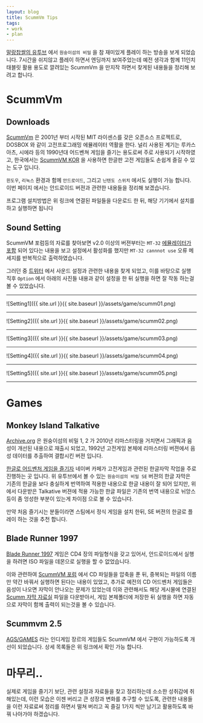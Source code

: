 ```yaml
---
layout: blog
title: ScummVm Tips
tags: 
- work
- plan
---
```


[말랑찹쌀의 유투브](https://youtu.be/-ZVCGJZweb4) 에서 `원숭이섬의 비밀` 을 참 재미있게 플레이 하는 방송을 보게 되었습니다. 7시간을 쉬지않고 플레이 하면서 엔딩까지 보여주었는데 예전 생각과 함께 11인치 태블릿 활용 용도로 깔려있는 ScummVm 을 만지작 하면서 찾게된 내용들을 정리해 보려고 합니다.

# ScummVm 

## Downloads

[ScummVm](https://github.com/scummvm/scummvm) 은 2001년 부터 시작된 MIT 라이센스를 갖은 오픈소스 프로젝트로, DOSBOX 와 같이 고전프로그래밍 에뮬레이터 역활을 한다. 널리 사용된 계기는 루카스아츠, 시에라 등의 1990년대 어드벤쳐 게임을 즐기는 용도로써 주로 사용되기 시작하였고, 한국에서는 [ScummVM KOR](https://github.com/nuridol/scummvm-kor/releases/tag/2.1.0) 을 사용하면 한글판 고전 게임들도 손쉽게 즐길 수 있는 도구 입니다.

`윈도우`, `리눅스` 환경과 함께 `안드로이드`, 그리고 `닌텐도 스위치` 에서도 실행이 가능 합니다. 이번 페이지 에서는 안드로이드 버젼과 관련한 내용들을 정리해 보겠습니다.

프로그램 설치방법은 위 링크에 연결된 파일들을 다운로드 한 뒤, 해당 기기에서 설치를 하고 실행하면 됩니다

## Sound Setting

ScummVM 포럼등의 자료를 찾아보면 v2.0 이상의 버젼부터는 `MT-32` [에뮬레이터가 포함](https://docs.scummvm.org/en/latest/advanced_topics/understand_audio.html) 되어 있다는 내용을 보고 설정에서 활성화를 했지만 `MT-32 cannnot use` 오류 메세지를 반복적으로 출력하였습니다.

그러던 중 [트위터](https://twitter.com/angbffff/status/1326013787791523840) 에서 사운드 설정과 관련한 내용을 찾게 되었고, 이를 바탕으로 실행 직후 `Option` 에서 아래의 사진들 내용과 같이 설정을 한 뒤 실행을 하면 잘 작동 하는걸 볼 수 있었습니다.

<hr>

![Setting1]({{ site.url }}{{ site.baseurl }}/assets/game/scumm01.png)

<hr>

![Setting2]({{ site.url }}{{ site.baseurl }}/assets/game/scumm02.png)

<hr>

![Setting3]({{ site.url }}{{ site.baseurl }}/assets/game/scumm03.png)

<hr>

![Setting4]({{ site.url }}{{ site.baseurl }}/assets/game/scumm04.png)

<hr>

![Setting5]({{ site.url }}{{ site.baseurl }}/assets/game/scumm05.png)

<hr>

# Games

## Monkey Island Talkative

[Archive.org](https://archive.org/details/monkeyisland1and2ute) 은 원숭이섬의 비밀 1, 2 가 2010년 리마스터링을 거치면서 그래픽과 음성이 개선된 내용으로 재출시 되었고, 1992년 고전게임 본체에 리마스터링 버젼에서 음성 데이터를 추출하여 결합시킨 버젼 입니다.

[한글로 어드벤처 게임을 즐기자](https://cafe.naver.com/koreaadv/1534) 네이버 카페가 고전게임과 관련된 한글자막 작업을 주로 진행하는 곳 입니다. 위 유투브에서 볼 수 있는 `원숭이섬의 비밀 SE` 버젼의 한글 자막은 기존의 한글을 보다 충실하게 번역하여 적용한 내용으로 한글 내용이 잘 되어 있지만, 위에서 다운받은 Talkative 버젼에 적용 가능한 한글 파일은 기존의 번역 내용으로 뉘앙스 등이 좀 엉성한 부분이 있는게 차이점 으로 볼 수 있습니다.

만약 처음 즐기시는 분들이라면 스팀에서 정식 게임을 설치 한뒤, SE 버젼의 한글로 플레이 하는 것을 추천 합니다.

## Blade Runner 1997

[Blade Runner 1997](https://abandonwaregames.net/game/blade-runner) 게임은 CD4 장의 파일형식을 갖고 있어서, 안드로이드에서 실행을 하려면 ISO 파일을 데몬으로 실행을 할 수 없었습니다. 

이와 관련하여 [ScummVM 포럼](https://forums.scummvm.org/viewtopic.php?t=14900) 에서 CD 파일들을 압축을 푼 뒤, 중복되는 파일의 이름만 약간 바꿔서 실행하면 된다는 내용이 있었고, 추가로 예전의 CD 어드벤처 게임들은 음성이 나오면 자막이 안나오는 문제가 있었는데 이와 관련해서도 해당 게시물에 연결된 [Scumm 자막 자료실](https://www.scummvm.org/games/#addons-bladerunner) 파일을 다운받아서, 게임 본체폴더에 저장한 뒤 실행을 하면 자동으로 자막이 함께 출력이 되는것을 볼 수 있습니다.

## Scummvm 2.5

[AGS/GAMES](https://wiki.scummvm.org/index.php?title=AGS/Games) 라는 인디게임 장르의 게임들도 ScummVM 에서 구현이 가능하도록 개선이 되었습니다. 상세 목록들은 위 링크에서 확인 가능 합니다.

# 마무리..

실제로 게임을 즐기기 보단, 관련 설정과 자료들을 찾고 정리하는데 소소한 성취감에 취해있는데, 이런 모습은 이젠 버리고 큰 성장과 변화를 추구할 수 있도록, 관련한 내용들을 이런 자료료써 정리를 하면서 떨쳐 버리고 꼭 즐길 1가지 씩만 남기고 활용하도록 바꿔 나아가야 하겠습니다.